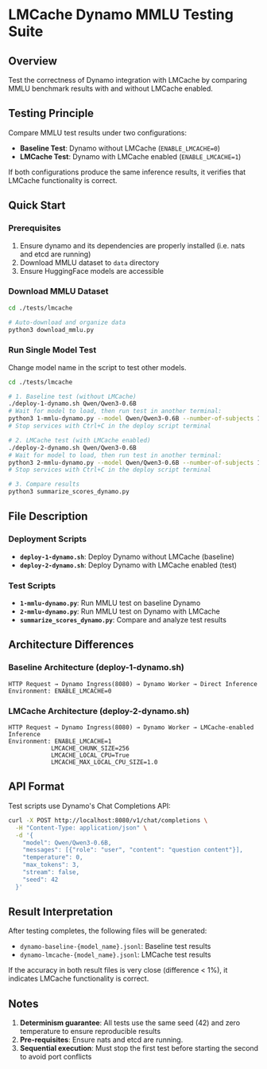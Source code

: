 # LMCache Dynamo MMLU Testing Suite

## Overview
Test the correctness of Dynamo integration with LMCache by comparing MMLU benchmark results with and without LMCache enabled.

## Testing Principle
Compare MMLU test results under two configurations:
- **Baseline Test**: Dynamo without LMCache (`ENABLE_LMCACHE=0`)
- **LMCache Test**: Dynamo with LMCache enabled (`ENABLE_LMCACHE=1`)

If both configurations produce the same inference results, it verifies that LMCache functionality is correct.

## Quick Start

### Prerequisites
1. Ensure dynamo and its dependencies are properly installed (i.e. nats and etcd are running)
2. Download MMLU dataset to `data` directory
3. Ensure HuggingFace models are accessible

### Download MMLU Dataset

```bash
cd ./tests/lmcache

# Auto-download and organize data
python3 download_mmlu.py
```

### Run Single Model Test
Change model name in the script to test other models.
```bash
cd ./tests/lmcache

# 1. Baseline test (without LMCache)
./deploy-1-dynamo.sh Qwen/Qwen3-0.6B
# Wait for model to load, then run test in another terminal:
python3 1-mmlu-dynamo.py --model Qwen/Qwen3-0.6B --number-of-subjects 15
# Stop services with Ctrl+C in the deploy script terminal

# 2. LMCache test (with LMCache enabled)
./deploy-2-dynamo.sh Qwen/Qwen3-0.6B
# Wait for model to load, then run test in another terminal:
python3 2-mmlu-dynamo.py --model Qwen/Qwen3-0.6B --number-of-subjects 15
# Stop services with Ctrl+C in the deploy script terminal

# 3. Compare results
python3 summarize_scores_dynamo.py
```

## File Description

### Deployment Scripts
- **`deploy-1-dynamo.sh`**: Deploy Dynamo without LMCache (baseline)
- **`deploy-2-dynamo.sh`**: Deploy Dynamo with LMCache enabled (test)

### Test Scripts
- **`1-mmlu-dynamo.py`**: Run MMLU test on baseline Dynamo
- **`2-mmlu-dynamo.py`**: Run MMLU test on Dynamo with LMCache
- **`summarize_scores_dynamo.py`**: Compare and analyze test results

## Architecture Differences

### Baseline Architecture (deploy-1-dynamo.sh)
```
HTTP Request → Dynamo Ingress(8080) → Dynamo Worker → Direct Inference
Environment: ENABLE_LMCACHE=0
```

### LMCache Architecture (deploy-2-dynamo.sh)
```
HTTP Request → Dynamo Ingress(8080) → Dynamo Worker → LMCache-enabled Inference
Environment: ENABLE_LMCACHE=1
            LMCACHE_CHUNK_SIZE=256
            LMCACHE_LOCAL_CPU=True
            LMCACHE_MAX_LOCAL_CPU_SIZE=1.0
```

## API Format

Test scripts use Dynamo's Chat Completions API:

```bash
curl -X POST http://localhost:8080/v1/chat/completions \
  -H "Content-Type: application/json" \
  -d '{
    "model": Qwen/Qwen3-0.6B,
    "messages": [{"role": "user", "content": "question content"}],
    "temperature": 0,
    "max_tokens": 3,
    "stream": false,
    "seed": 42
  }'
```


## Result Interpretation

After testing completes, the following files will be generated:
- `dynamo-baseline-{model_name}.jsonl`: Baseline test results
- `dynamo-lmcache-{model_name}.jsonl`: LMCache test results

If the accuracy in both result files is very close (difference < 1%), it indicates LMCache functionality is correct.

## Notes

1. **Determinism guarantee**: All tests use the same seed (42) and zero temperature to ensure reproducible results
2. **Pre-requisites**: Ensure nats and etcd are running.
3. **Sequential execution**: Must stop the first test before starting the second to avoid port conflicts
